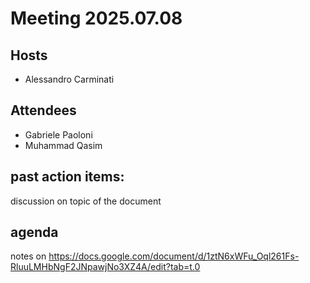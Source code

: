 # Meeting 2025.07.08

## Hosts
* Alessandro Carminati

## Attendees
* Gabriele Paoloni
* Muhammad Qasim 

## past action items:
discussion on topic of the document

## agenda
notes on https://docs.google.com/document/d/1ztN6xWFu_Oql261Fs-RluuLMHbNgF2JNpawjNo3XZ4A/edit?tab=t.0

